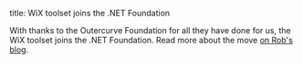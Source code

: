 title: WiX toolset joins the .NET Foundation

With thanks to the Outercurve Foundation for all they have done for us, the WiX toolset joins the .NET Foundation. Read more about the move [on Rob's blog][blog].

[blog]: http://robmensching.com/blog/posts/2016/5/4/wix-toolset-joins-the-.net-foundation/
